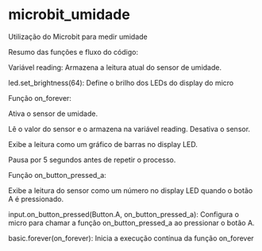 # microbit_umidade
Utilização do Microbit para medir umidade

Resumo das funções e fluxo do código:

Variável reading: Armazena a leitura atual do sensor de umidade.

led.set_brightness(64): Define o brilho dos LEDs do display do micro

Função on_forever:

Ativa o sensor de umidade.

Lê o valor do sensor e o armazena na variável reading.
Desativa o sensor.

Exibe a leitura como um gráfico de barras no display LED.

Pausa por 5 segundos antes de repetir o processo.

Função on_button_pressed_a:

Exibe a leitura do sensor como um número no display LED quando o botão A é pressionado.

input.on_button_pressed(Button.A, on_button_pressed_a): Configura o micro
para chamar a função on_button_pressed_a ao pressionar o botão A.

basic.forever(on_forever): Inicia a execução contínua da função on_forever
